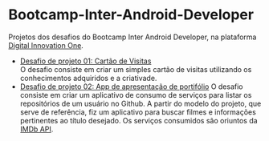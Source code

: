 # Bootcamp-Inter-Android-Developer
Projetos dos desafios do Bootcamp Inter Android Developer, na plataforma [Digital Innovation One](https://web.digitalinnovation.one/).

* [Desafio de projeto 01: Cartão de Visitas](https://github.com/carvaldo/Digital-Innovation-One/tree/master/bootcamps/CartoVisitas)<br> O desafio consiste em criar um simples cartão de visitas utilizando os conhecimentos adquiridos e a criativade.
* [Desafio de projeto 02: App de apresentação de portifólio](https://github.com/carvaldo/Digital-Innovation-One/tree/master/bootcamps/Inter-Android-Developer/Fimo)
    O desafio consiste em criar um aplicativo de consumo de serviços para listar os repositórios de um usuário no Github. A partir do modelo do projeto, que serve de referência, fiz um aplicativo para buscar filmes e informações pertinentes ao título desejado. Os serviços consumidos são oriuntos da [IMDb API](https://imdb-api.com).

